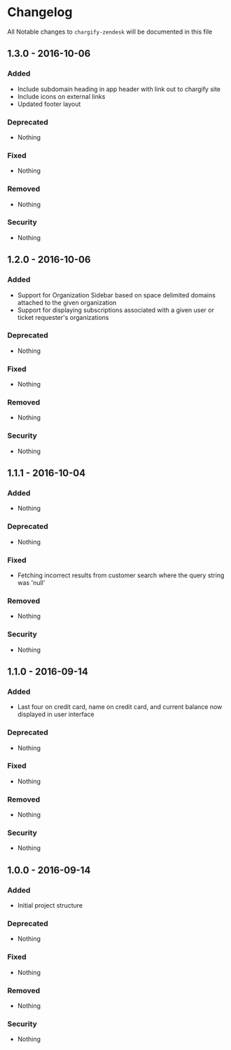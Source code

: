 # Changelog

All Notable changes to `chargify-zendesk` will be documented in this file

## 1.3.0 - 2016-10-06

### Added
- Include subdomain heading in app header with link out to chargify site
- Include icons on external links
- Updated footer layout

### Deprecated
- Nothing

### Fixed
- Nothing

### Removed
- Nothing

### Security
- Nothing

## 1.2.0 - 2016-10-06

### Added
- Support for Organization Sidebar based on space delimited domains attached to the given organization
- Support for displaying subscriptions associated with a given user or ticket requester's organizations

### Deprecated
- Nothing

### Fixed
- Nothing

### Removed
- Nothing

### Security
- Nothing

## 1.1.1 - 2016-10-04

### Added
- Nothing

### Deprecated
- Nothing

### Fixed
- Fetching incorrect results from customer search where the query string was 'null'

### Removed
- Nothing

### Security
- Nothing

## 1.1.0 - 2016-09-14

### Added
- Last four on credit card, name on credit card, and current balance now displayed in user interface

### Deprecated
- Nothing

### Fixed
- Nothing

### Removed
- Nothing

### Security
- Nothing

## 1.0.0 - 2016-09-14

### Added
- Initial project structure

### Deprecated
- Nothing

### Fixed
- Nothing

### Removed
- Nothing

### Security
- Nothing
